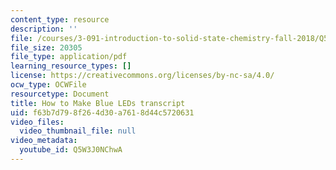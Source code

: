 ```yaml
---
content_type: resource
description: ''
file: /courses/3-091-introduction-to-solid-state-chemistry-fall-2018/Q5W3J0NChwA_transcript.pdf
file_size: 20305
file_type: application/pdf
learning_resource_types: []
license: https://creativecommons.org/licenses/by-nc-sa/4.0/
ocw_type: OCWFile
resourcetype: Document
title: How to Make Blue LEDs transcript
uid: f63b7d79-8f26-4d30-a761-8d44c5720631
video_files:
  video_thumbnail_file: null
video_metadata:
  youtube_id: Q5W3J0NChwA
---
```

